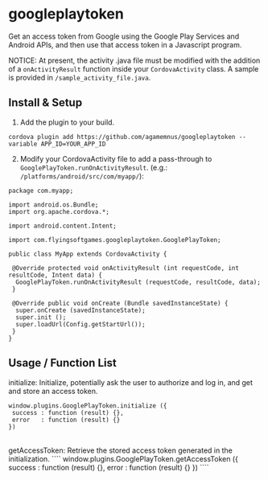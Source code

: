 googleplaytoken
==================

Get an access token from Google using the Google Play Services and Android APIs, and then use that access token in a Javascript program.

NOTICE: At present, the activity .java file must be modified with the addition of a ``onActivityResult`` function inside your ``CordovaActivity`` class. A sample is provided in ``/sample_activity_file.java``.

Install & Setup
----------------------
1) Add the plugin to your build.
````
cordova plugin add https://github.com/agamemnus/googleplaytoken --variable APP_ID=YOUR_APP_ID
````

2) Modify your CordovaActivity file to add a pass-through to ``GooglePlayToken.runOnActivityResult``. (e.g.: ``/platforms/android/src/com/myapp/``):
````
package com.myapp;

import android.os.Bundle;
import org.apache.cordova.*;

import android.content.Intent;

import com.flyingsoftgames.googleplaytoken.GooglePlayToken;

public class MyApp extends CordovaActivity {
 
 @Override protected void onActivityResult (int requestCode, int resultCode, Intent data) {
  GooglePlayToken.runOnActivityResult (requestCode, resultCode, data);
 }
 
 @Override public void onCreate (Bundle savedInstanceState) {
  super.onCreate (savedInstanceState);
  super.init ();
  super.loadUrl(Config.getStartUrl());
 }
}
````

Usage / Function List
----------------------

initialize: Initialize, potentially ask the user to authorize and log in, and get and store an access token.
````
window.plugins.GooglePlayToken.initialize ({
 success : function (result) {},
 error   : function (result) {}
})
````
<br/>
getAccessToken: Retrieve the stored access token generated in the initialization.
````
window.plugins.GooglePlayToken.getAccessToken ({
 success : function (result) {},
 error   : function (result) {}
})
````

